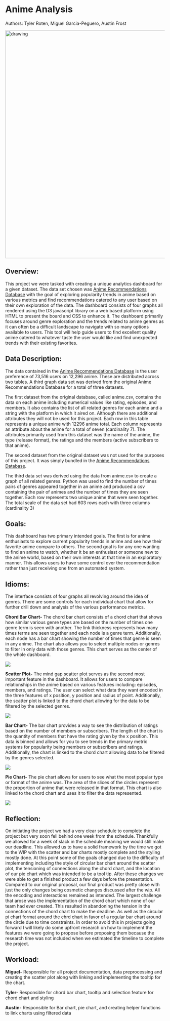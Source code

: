 # Anime Analysis
   Authors: Tyler Roten, Miguel Garcia-Peguero, Austin Frost

<img src="img/thumbnail.png" alt="drawing" width="1280" height="720"/>

## Overview:
This project we were tasked with creating a unique analytics dashboard for a given dataset. The data set chosen was [Anime Recommendations Database](https://www.kaggle.com/datasets/CooperUnion/anime-recommendations-database?select=rating.csv) with the goal of exploring popularity trends in anime based on various metrics and find recommendations catered to any user based on their own exploration of the data. The dashboard consists of four graphs all rendered using the D3 javascript library on a web based platform using HTML to present the board and CSS to enhance it. The dashboard primarily focuses around genre exploration and the trends related to anime genres as it can often be a difficult landscape to navigate with so many options available to users. This tool will help guide users to find excellent quality anime catered to whatever taste the user would like and find unexpected trends with their existing favorites.
 
## Data Description:
The data contained in the [Anime Recommendations Database](https://www.kaggle.com/datasets/CooperUnion/anime-recommendations-database?select=rating.csv) is the user preference of 73,516 users on 12,296 anime. These are distributed across two tables. A third graph data set was derived from the original Anime Recommendations Database for a total of three datasets.
 
The first dataset from the original database, called anime.csv, contains the data on each anime including numerical values like rating, episodes, and members. It also contains the list of all related genres for each anime and a string with the platform in which it aired on. Although there are additional attributes they will not be used for this project. Each row in this table represents a unique anime with 12296 anime total. Each column represents an attribute about the anime for a total of seven (cardinality 7). The attributes primarily used from this dataset was the name of the anime, the type (release format), the ratings and the members (active subscribers to that anime).
 
The second dataset from the original dataset was not used for the purposes of this project. It was simply bundled in the [Anime Recommendations Database](https://www.kaggle.com/datasets/CooperUnion/anime-recommendations-database?select=rating.csv).
 
The third data set was derived using the data from anime.csv to create a graph of all related genres. Python was used to find the number of times pairs of genres appeared together in an anime and produced a csv containing the pair of animes and the number of times they are seen together. Each row represents two unique anime that were seen together. The total scale of the data set had 603 rows each with three columns (cardinality 3)
 
## Goals:
This dashboard has two primary intended goals. The first is for anime enthusiasts to explore current popularity trends in anime and see how their favorite anime compare to others. The second goal is for any one wanting to find an anime to watch, whether it be an enthusiast or someone new to the anime world, based on their own interests at that time in an exploratory manner. This allows users to have some control over the recommendation rather than just receiving one from an automated system.
## Idioms:
The interface consists of four graphs all revolving around the idea of genres. There are some controls for each individual chart that allow for further drill down and analysis of the various performance metrics.
 
**Chord Bar Chart-** The chord bar chart consists of a chord chart that shows how similar various genre types are based on the number of times one genre term is seen with another. The link thickness represents how many times terms are seen together and each node is a genre term. Additionally, each node has a bar chart showing the number of times that genre is seen in any anime. The chart also allows you to select multiple nodes or genres to filter in only data with those genres. This chart serves as the center of the whole dashboard.

![](img/chord.png)
 
**Scatter Plot-** The mind gap scatter plot serves as the second most important feature in the dashboard. It allows for users to compare relationships in the anime based on various features including: episodes, members, and ratings. The user can select what data they want encoded in the three features of x position, y position and radius of point. Additionally, the scatter plot is linked to the chord chart allowing for the data to be filtered by the selected genres.

 ![](img/scatter.png)

**Bar Chart-** The bar chart provides a way to see the distribution of ratings based on the number of members or subscribers. The length of the chart is the quantity of members that have the rating given by the x position. This data is binned and allows for you to see trends in the primary metric systems for popularity being members or subscribers and ratings. Additionally, the chart is linked to the chord chart allowing data to be filtered by the genres selected.

 ![](img/bar.png)

**Pie Chart-** The pie chart allows for users to see what the most popular type or format of the anime was. The area of the slices of the circles represent the proportion of anime that were released in that format. This chart is also linked to the chord chart and uses it to filter the data represented.

![](img/pie.png)
 
## Reflection:
On initiating the project we had a very clear schedule to complete the project but very soon fell behind one week from the schedule. Thankfully we allowed for a week of slack in the schedule meaning we would still make our deadline. This allowed us to have a solid framework by the time we got to the WIP with the scatter and bar charts mostly complete and the styling mostly done. At this point some of the goals changed due to the difficulty of implementing including the style of circular bar chart around the scatter plot, the tensioning of connections along the chord chart, and the location of our pie chart which was intended to be a tool tip. After these changes we were able to get a finished product a few days before the presentation. Compared to our original proposal, our final product was pretty close with just the only changes being cosmetic changes discussed after the wip. All the encoding and interactions remained as intended. The largest challenge that arose was the implementation of the chord chart which none of our team had ever created. This resulted in abandoning the tension in the connections of the chord chart to make the deadline. As well as the circular pi chart format around the chrd chart in favor of a regular bar chart around the circle due to time constraints. In order to avoid this in projects going forward I will likely do some upfront research on how to implement the features we were going to propose before proposing them because the research time was not included when we estimated the timeline to complete the project.
 
## Workload:
 
**Miguel-** Responsible for all project documentation, data preprocessing and creating the scatter plot along with linking and implementing the tooltip for the chart.
 
**Tyler-** Responsible for chord bar chart, tooltip and selection feature for chord chart and styling
 
**Austin-** Responsible for Bar chart, pie chart, and creating helper functions to link charts using filtered data